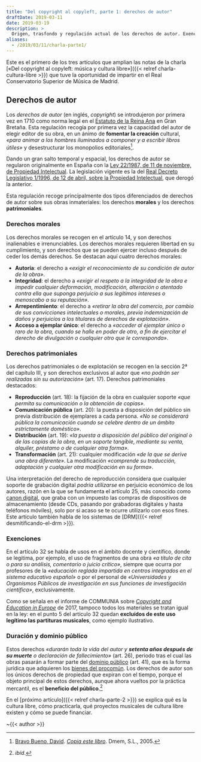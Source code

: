 ```yaml
---
title: "Del copyright al copyleft, parte 1: derechos de autor"
draftDate: 2019-03-11
date: 2019-03-19
description: >
  Origen, trasfondo y regulación actual de los derechos de autor. Exenciones y el dominio público. Primera parte de mi charla «Del copyright al copyleft».
aliases:
  - /2019/03/11/charla-parte1/
---
```


Este es el primero de los tres artículos que amplian las notas de la charla [«Del copyright al copyleft: música y cultura libre»]({{< relref charla-cultura-libre >}}) que tuve la oportunidad de impartir en el Real Conservatorio Superior de Música de Madrid.


## Derechos de autor

Los _derechos de autor_ (en inglés, _copyright_) se introdujeron por primera vez en 1710 como norma legal en el [Estatuto de la Reina Ana](https://es.wikipedia.org/wiki/Estatuto_de_la_Reina_Ana) en Gran Bretaña. Esta regulación recogía por primera vez la capacidad del autor de elegir editor de su obra, en un ánimo de **fomentar la creación** cultural, _«para animar a los hombres iluminados a componer y a escribir libros útiles»_ y desestructurar los monopolios editoriales[^bravo].

Dando un gran salto temporal y espacial, los derechos de autor se regularon originalmente en España con la [Ley 22/1987, de 11 de noviembre, de Propiedad Intelectual](https://www.boe.es/eli/es/l/1987/11/11/22). La legislación vigente es la del [Real Decreto Legislativo 1/1996, de 12 de abril, sobre la Propiedad Intelectual](https://www.boe.es/eli/es/rdlg/1996/04/12/1/con), que derogó la anterior.

Esta regulación recoge principalmente dos tipos diferenciados de derechos de autor sobre sus obras inmateriales: los derechos **morales** y los derechos **patrimoniales**.

### Derechos morales

Los derechos morales se recogen en el artículo 14, y son derechos inalienables e irrenunciables. Los derechos morales requieren libertad en su cumplimiento, y son derechos que se pueden ejercer incluso después de ceder los demás derechos. Se destacan aquí cuatro derechos morales:

- **Autoría**: el derecho a _«exigir el reconocimiento de su condición de autor de la obra»_.
- **Integridad**: el derecho a _«exigir el respeto a la integridad de la obra e impedir cualquier deformación, modificación, alteración o atentado contra ella que suponga perjuicio a sus legítimos intereses o menoscabo a su reputación»_.
- **Arrepentimiento**: el derecho a _«retirar la obra del comercio, por cambio de sus convicciones intelectuales o morales, previa indemnización de daños y perjuicios a los titulares de derechos de explotación»_.
- **Acceso a ejemplar único**: el derecho a _«acceder al ejemplar único o raro de la obra, cuando se halle en poder de otro, a fin de ejercitar el derecho de divulgación o cualquier otro que le corresponda»_.

### Derechos patrimoniales

Los derechos patrimoniales o de explotación se recogen en la sección 2ª del capítulo III, y son derechos exclusivos al autor que _«no podrán ser realizadas sin su autorización»_ (art. 17). Derechos patrimoniales destacados:

- **Reproducción** (art. 18): la fijación de la obra en cualquier soporte _«que permita su comunicación o la obtención de copias»_.
- **Comunicación pública** (art. 20): la puesta a disposición del público sin previa distribución de ejemplares a cada persona. _«No se considerará pública la comunicación cuando se celebre dentro de un ámbito
estrictamente doméstico»_.
- **Distribución** (art. 19): _«la puesta a disposición del público del original o de las copias de la obra, en un soporte tangible, mediante su venta, alquiler, préstamo o de cualquier otra forma»_.
- **Transformación** (art. 21): cualquier modificación _«de la que se derive una obra diferente»_. La modificación _«comprende su traducción, adaptación y cualquier otra modificación en su forma»_.

Una interpretación del derecho de reproducción considera que cualquier soporte de grabación digital _podría utilizarse_ en perjuicio económico de los autores, razón en la que se fundamenta el artículo 25, más conocido como [canon digital](https://es.wikipedia.org/wiki/Canon_digital#El_canon_digital_en_países_de_habla_hispana), que graba con un impuesto las compras de dispositivos de almacenamiento (desde CDs, pasando por grabadoras digitales y hasta teléfonos móviles), solo por si acaso se te ocurre utilizarlo con esos fines. Este artículo también habla de los sistemas de [DRM]({{< relref desmitificando-el-drm >}}).

### Exenciones

En el artículo 32 se habla de usos en el ámbito docente y científico, donde se legitima, por ejemplo, el uso de fragmentos de una obra _«a título de cita o para su análisis, comentario o juicio crítico»_, siempre que ocurra por profesores de la _«educación reglada impartida en centros integrados en el sistema educativo español»_ o por el personal de _«Universidades y Organismos Públicos de investigación en
sus funciones de investigación científica»_, exclusivamente.

Como se señala en el informe de COMMUNIA sobre [_Copyright and Education in Europe_](https://www.communia-association.org/2017/05/08/copyright-and-education-in-europe-15-everyday-cases-in-15-countries/) de 2017, tampoco todos los materiales se tratan igual en la ley: en el punto 5 del artículo 32 quedan **excluídos de este uso legítimo las partituras musicales**, como ejemplo ilustrativo.

### Duración y dominio público

Estos derechos _«durarán toda la vida del autor y **setenta años después de su muerte** o declaración de fallecimiento»_ (art. 26), periodo tras el cual las obras pasarán a formar parte del [dominio público](https://es.wikipedia.org/wiki/Dominio_púlico) (art. 41), que es la forma jurídica que adquieren los [bienes del procomún](https://es.wikipedia.org/wiki/Bien_comunal). Los derechos de autor son los únicos derechos de propiedad que expiran con el tiempo, porque el objeto principal de estos derechos, aunque ahora vueltos por la práctica mercantil, es el **beneficio del público**.[^bravo-ibidem]


En el [próximo artículo]({{< relref charla-parte-2 >}}) se explica qué es la cultura libre, cómo practicarla, qué proyectos musicales de cultura libre existen y cómo se puede financiar.


~{{< author >}}



[^bravo]: [Bravo Bueno, David](https://es.wikipedia.org/wiki/David_Bravo). [_Copia este libro_](http://copiaestelibro.bandaancha.st/). Dmem, S.L., 2005.

[^bravo-ibidem]: _ibíd_.
